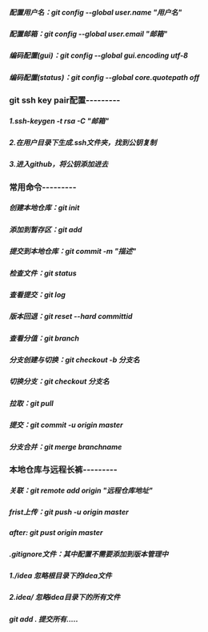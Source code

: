  ##### 配置用户名：git config --global user.name "用户名"
 ##### 配置邮箱：git config --global user.email "邮箱"
 ##### 编码配置(gui)：git config --global gui.encoding utf-8
 ##### 编码配置(status)：git config --global core.quotepath off
 ### git ssh key pair配置---------
 ##### 1.ssh-keygen -t rsa -C "邮箱"
 ##### 2.在用户目录下生成.ssh文件夹，找到公钥复制
 ##### 3.进入github，将公钥添加进去
 ### 常用命令---------
 ##### 创建本地仓库：git init 
 ##### 添加到暂存区：git add 
 ##### 提交到本地仓库：git commit -m "描述" 
 ##### 检查文件：git status 
 ##### 查看提交：git log 
 ##### 版本回退：git reset --hard committid 
 ##### 查看分值：git branch
 ##### 分支创建与切换：git checkout -b 分支名
 ##### 切换分支：git checkout 分支名
 ##### 拉取：git pull
 ##### 提交：git commit -u origin master
 ##### 分支合并：git merge branchname
 ### 本地仓库与远程长裤---------
##### 关联：git remote add origin "远程仓库地址"
 ##### frist上传：git push -u origin master
 ##### after: git pust origin master

 #####   .gitignore文件：其中配置不需要添加到版本管理中
 ##### 1./idea 忽略根目录下的idea文件
 ##### 2.idea/ 忽略idea目录下的所有文件
 ##### git add . 提交所有.....